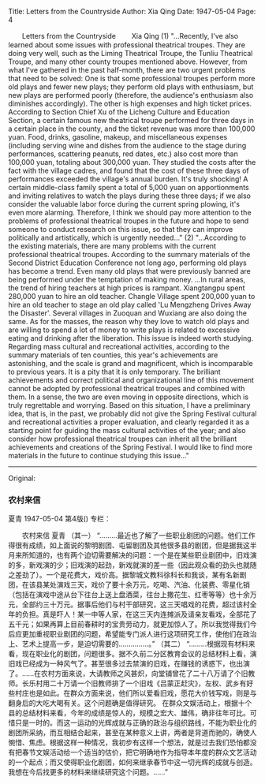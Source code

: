 Title: Letters from the Countryside
Author: Xia Qing
Date: 1947-05-04
Page: 4

　　Letters from the Countryside
　　Xia Qing
  (1)
    "…Recently, I've also learned about some issues with professional theatrical troupes. They are doing very well, such as the Liming Theatrical Troupe, the Tunliu Theatrical Troupe, and many other county troupes mentioned above. However, from what I've gathered in the past half-month, there are two urgent problems that need to be solved: One is that some professional troupes perform more old plays and fewer new plays; they perform old plays with enthusiasm, but new plays are performed poorly (therefore, the audience's enthusiasm also diminishes accordingly). The other is high expenses and high ticket prices. According to Section Chief Xu of the Licheng Culture and Education Section, a certain famous new theatrical troupe performed for three days in a certain place in the county, and the ticket revenue was more than 100,000 yuan. Food, drinks, gasoline, makeup, and miscellaneous expenses (including serving wine and dishes from the audience to the stage during performances, scattering peanuts, red dates, etc.) also cost more than 100,000 yuan, totaling about 300,000 yuan. They studied the costs after the fact with the village cadres, and found that the cost of these three days of performances exceeded the village's annual burden. It's truly shocking! A certain middle-class family spent a total of 5,000 yuan on apportionments and inviting relatives to watch the plays during these three days; if we also consider the valuable labor force during the current spring plowing, it's even more alarming. Therefore, I think we should pay more attention to the problems of professional theatrical troupes in the future and hope to send someone to conduct research on this issue, so that they can improve politically and artistically, which is urgently needed…"
  (2)
    "…According to the existing materials, there are many problems with the current professional theatrical troupes. According to the summary materials of the Second District Education Conference not long ago, performing old plays has become a trend. Even many old plays that were previously banned are being performed under the temptation of making money. ...In rural areas, the trend of hiring teachers at high prices is rampant. Xiangtangpu spent 280,000 yuan to hire an old teacher. Changle Village spent 200,000 yuan to hire an old teacher to stage an old play called 'Lu Mengzheng Drives Away the Disaster'. Several villages in Zuoquan and Wuxiang are also doing the same. As for the masses, the reason why they love to watch old plays and are willing to spend a lot of money to write plays is related to excessive eating and drinking after the liberation. This issue is indeed worth studying.
    Regarding mass cultural and recreational activities, according to the summary materials of ten counties, this year's achievements are astonishing, and the scale is grand and magnificent, which is incomparable to previous years. It is a pity that it is only temporary. The brilliant achievements and correct political and organizational line of this movement cannot be adopted by professional theatrical troupes and combined with them. In a sense, the two are even moving in opposite directions, which is truly regrettable and worrying. Based on this situation, I have a preliminary idea, that is, in the past, we probably did not give the Spring Festival cultural and recreational activities a proper evaluation, and clearly regarded it as a starting point for guiding the mass cultural activities of the year; and also consider how professional theatrical troupes can inherit all the brilliant achievements and creations of the Spring Festival. I would like to find more materials in the future to continue studying this issue…"



<hr /> 

Original: 


### 农村来信
夏青
1947-05-04
第4版()
专栏：

　　农村来信
    夏青
  （其一）
    “………最近也了解了一些职业剧团的问题。他们工作得很有成绩，如上面说的黎明剧团、屯留剧团及其他很多县的剧团，但是据我这半月来所知道的，也有两个迫切需要解决的问题：一个是在某些职业剧团中，旧戏演的多，新戏演的少；旧戏演的起劲，新戏就演的差一些（因此观众看的劲头也就随之差劲了）。一个是花费大，戏价高。据黎城文教科徐科长和我谈，某有名新剧团，在该县某处演戏三天，戏价了要十余万元，吃喝、汽油、化装费、零星化销（包括在演戏中途从台下往台上送上盘酒菜，往台上撒花生、红枣等等）也十余万元，全部约三十万元。据事后他们与村干部研究，这三天唱戏的花费，超过该村全年的负担。真是吓人！某一中等人家，在这三天内连摊派及请亲友看戏，全部花了五千元；如果再算上目前春耕时的宝贵劳动力，就更加惊人了。所以我觉得我们今后应更加重视职业剧团的问题，希望能专门派人进行这项研究工作，使他们在政治上、艺术上提高一步，是迫切需要的……………。”
  （其二）
    “………根据现有材料来看，现在职业化的剧团，问题很多。据不久前二分区教育会议的总结材料上看，演旧戏已经成为一种风气了。甚至很多过去禁演的旧戏，在赚钱的诱惑下，也出演了。……在农村方面来说，大请教师之风甚炽，向堂铺曾花了二十八万请了个旧教师。长乐村用二十万请一个旧教师排了一个旧戏《吕蒙正赶灾》，左权、武乡有好些村庄也是如此。在群众方面来说，他们所以爱看旧戏，愿花大价钱写戏，则是与翻身后的大吃大喝有关。这个问题确是值得研究。
    在群众文娱活动上，根据十个县的总结材料来看，今年的成绩是惊人的，规模之宏大、雄伟，确非往年可比。可惜只是一时的。而这一运动的光辉成就与正确的政治与组织路线，不能为职业化的剧团所采纳，而互相结合起来，甚至在某种意义上讲，两者是背道而驰的，确使人惋惜、焦虑。根据这样一种情况，我初步有这样一个想法，就是过去我们恐怕都没有把春节文娱活动给一个适当的估价，把它明确地作为指导本年度的群众文艺活动的一个起点；而又使得职业化剧团，如何来继承春节中这一切光辉的成就与创造。我想在今后找更多的材料来继续研究这个问题。……”
